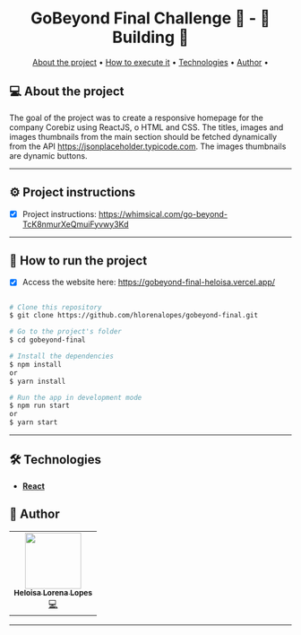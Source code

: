 <h1 align="center"> 
	GoBeyond Final Challenge 🚀 - 🚧 Building 🚧
</h1>

<p align="center">
 <a href="#-sobre-o-projeto">About the project</a> •
 <a href="#-como-executar-o-projeto">How to execute it</a> • 
 <a href="#-tecnologias">Technologies</a> • 
 <a href="#-autor">Author</a> • 
</p>

## 💻 About the project

The goal of the project was to create a responsive homepage for the company Corebiz using ReactJS, o HTML and CSS. The titles, images and images thumbnails from the main section should be fetched dynamically from the API https://jsonplaceholder.typicode.com. The images thumbnails are dynamic buttons.

---

## ⚙️ Project instructions

- [x] Project instructions: https://whimsical.com/go-beyond-TcK8nmurXeQmuiFyvwy3Kd

---

## 🚀 How to run the project

- [x] Access the website here: https://gobeyond-final-heloisa.vercel.app/

```bash

# Clone this repository
$ git clone https://github.com/hlorenalopes/gobeyond-final.git

# Go to the project's folder
$ cd gobeyond-final

# Install the dependencies
$ npm install
or
$ yarn install

# Run the app in development mode
$ npm run start
or
$ yarn start

```

---

## 🛠 Technologies

<!-- -   **[SASS](https://sass-lang.com/)** -->

- **[React](https://reactjs.org/)**

## 🦸 Author

<table>
  <tr>
    <td align="center"><a href="https://github.com/hlorenalopes"><img src="https://avatars.githubusercontent.com/u/40503024?v=4" width="100px;" alt=""/><br /><sub><b>Heloisa Lorena Lopes</b></sub></a><br /><a href="https://github.com/vtex-apps/drawer/commits?author=hlorenalopes" title="Code">💻</a></td>
  </tr>
</table>

---

